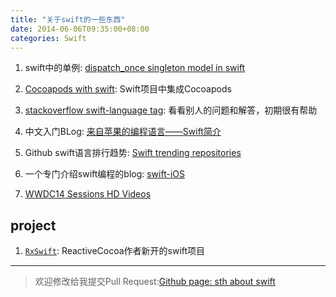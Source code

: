 ```yaml
---
title: "关于swift的一些东西"
date: 2014-06-06T09:35:00+08:00
categories: Swift
---
```


1. swift中的单例: [dispatch_once singleton model in swift][singleton]

2. [Cocoapods with swift][CococapodsSwift]: Swift项目中集成Cocoapods

3. [stackoverflow swift-language tag][stackoverflow]: 看看别人的问题和解答，初期很有帮助

4. 中文入门BLog: [来自苹果的编程语言——Swift简介][lucida]

5. Github swift语言排行趋势: [Swift trending repositories][github-trending]

6. 一个专门介绍swift编程的blog: [swift-iOS][swift-iOS]

7. [WWDC14 Sessions HD Videos][HDVideos]

<!-- more -->

## project

1. [`RxSwift`][RxSwift]: ReactiveCocoa作者新开的swift项目

---

>欢迎修改给我提交Pull Request:[Github page: sth about swift][self]

[singleton]: https://stackoverflow.com/questions/24024549/dispatch-once-singleton-model-in-swift#

[self]: https://github.com/agassiyzh/agassiyzh.github.io/blob/master/_posts/2014-06-06-something-about-swift.md

[RxSwift]: https://github.com/jspahrsummers/RxSwift

[CococapodsSwift]: https://medium.com/swift-programming/swift-cocoapods-da09d8ba6dd2

[stackoverflow]: https://stackoverflow.com/questions/tagged/swift-language

[lucida]: https://zh.lucida.me/blog/an-introduction-to-swift/

[github-trending]: https://github.com/trending?l=swift

[swift-iOS]: https://swift-ios.co

[HDVideos]: /2014/06/09/WWDC-2014-HD-Videos/index.html
